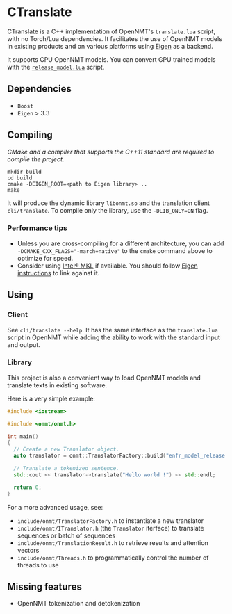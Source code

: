 # CTranslate

CTranslate is a C++ implementation of OpenNMT's `translate.lua` script, with no Torch/Lua dependencies. It facilitates the use of OpenNMT models in existing products and on various platforms using [Eigen](http://eigen.tuxfamily.org) as a backend.

It supports CPU OpenNMT models. You can convert GPU trained models with the [`release_model.lua`](https://github.com/OpenNMT/OpenNMT/tree/master/tools#release-model) script.

## Dependencies

* `Boost`
* `Eigen` > 3.3

## Compiling

*CMake and a compiler that supports the C++11 standard are required to compile the project.*

```
mkdir build
cd build
cmake -DEIGEN_ROOT=<path to Eigen library> ..
make
```

It will produce the dynamic library `libonmt.so` and the translation client `cli/translate`. To compile only the library, use the `-DLIB_ONLY=ON` flag.

### Performance tips

* Unless you are cross-compiling for a different architecture, you can add `-DCMAKE_CXX_FLAGS="-march=native"` to the `cmake` command above to optimize for speed.
* Consider using [Intel® MKL](https://software.intel.com/en-us/intel-mkl) if available. You should follow [Eigen instructions](https://eigen.tuxfamily.org/dox/TopicUsingIntelMKL.html) to link against it.

## Using

### Client

See `cli/translate --help`. It has the same interface as the `translate.lua` script in OpenNMT while adding the ability to work with the standard input and output.

### Library

This project is also a convenient way to load OpenNMT models and translate texts in existing software.

Here is a very simple example:

```cpp
#include <iostream>

#include <onmt/onmt.h>

int main()
{
  // Create a new Translator object.
  auto translator = onmt::TranslatorFactory::build("enfr_model_release.t7");

  // Translate a tokenized sentence.
  std::cout << translator->translate("Hello world !") << std::endl;

  return 0;
}

```

For a more advanced usage, see:

* `include/onmt/TranslatorFactory.h` to instantiate a new translator
* `include/onmt/ITranslator.h` (the `Translator` iterface) to translate sequences or batch of sequences
* `include/onmt/TranslationResult.h` to retrieve results and attention vectors
* `include/onmt/Threads.h` to programmatically control the number of threads to use

## Missing features

* OpenNMT tokenization and detokenization
